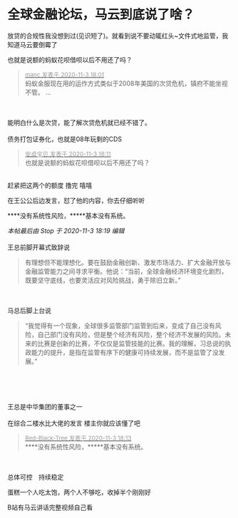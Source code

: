 # 全球金融论坛，马云到底说了啥？


放贷的合规性我没想到过(见识短了)。就看到说不要动辄红头~文件式地监管，我知道马云要倒霉了

也就是说额的蚂蚁花呗借呗以后不用还了吗？

<div class="quote"><blockquote><font size="2"><a href="https://www.hostloc.com/forum.php?mod=redirect&amp;goto=findpost&amp;pid=9397106&amp;ptid=761928" target="_blank"><font color="#999999">manc 发表于 2020-11-3 18:01</font></a></font><br />
蚂蚁金服现在用的运作方式类似于2008年美国的次贷危机，镇府不能坐视不管。 ...</blockquote></div><br />
<br />
能明白什么是次贷，能了解次贷危机就已经不错了。<br />
<br />
债务打包证券化，也就是08年玩剩的CDS

<div class="quote"><blockquote><font size="2"><a href="https://www.hostloc.com/forum.php?mod=redirect&amp;goto=findpost&amp;pid=9397185&amp;ptid=761928" target="_blank"><font color="#999999">安卓宝贝 发表于 2020-11-3 18:11</font></a></font><br />
也就是说额的蚂蚁花呗借呗以后不用还了吗？</blockquote></div><br />
赶紧把这两个的额度 撸完 嘻嘻

在王公公后边发言，怼了他的内容，你去仔细听听

****没有系统性风险，*****基本没有系统。

<i class="pstatus"> 本帖最后由 Stop 于 2020-11-3 18:19 编辑 </i><br />
<br />
王总前脚开幕式致辞说<br /><div class="quote"><blockquote>有理想但不能理想化。要在鼓励金融创新、激发市场活力、扩大金融开放与金融监管能力之间寻求平衡。他说：“当前，全球金融经济环境变化剧烈，既要坚守底线，也要灵活应对风险挑战，勇于除旧立新。”</blockquote></div><br />
<br />
马总后脚上台说<br /><div class="quote"><blockquote>“我觉得有一个现象，全球很多监管部门监管到后来，变成了自己没有风险，自己部门没有风险，但是整个经济有风险，整个经济不发展的风险。未来的比赛是创新的比赛，不仅仅是监管技能的比赛。我的理解，习总说的执政能力的提升，是指在监管有序下的健康可持续发展，而不是监管了没发展。”</blockquote></div><br />
<br />
<br />
<br />
王总是中华集团的董事之一<br />
<br />
在综合二楼水比大佬的发言<img src="static/image/smiley/default/lol.gif" smilieid="12" border="0" alt="" /> 楼主你就应该懂了吧

<div class="quote"><blockquote><font size="2"><a href="https://www.hostloc.com/forum.php?mod=redirect&amp;goto=findpost&amp;pid=9397204&amp;ptid=761928" target="_blank"><font color="#999999">Red-Black-Tree 发表于 2020-11-3 18:13</font></a></font><br />
****没有系统性风险，*****基本没有系统。</blockquote></div><br />
<br />
总体可控　持续稳定

蛋糕一个人吃太饱，两个人不够吃，收掉半个刚刚好

B站有马云讲话完整视频自己看
